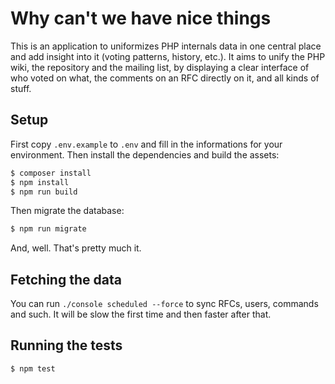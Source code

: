 # Why can't we have nice things

This is an application to uniformizes PHP internals data in one central place and add insight into it (voting patterns, history, etc.). It aims to unify the PHP wiki, the repository and the mailing list, by displaying a clear interface of who voted on what, the comments on an RFC directly on it, and all kinds of stuff.

## Setup

First copy `.env.example` to `.env` and fill in the informations for your environment. Then install the dependencies and build the assets:

```bash
$ composer install
$ npm install
$ npm run build
```

Then migrate the database:

```bash
$ npm run migrate
```

And, well. That's pretty much it.

## Fetching the data

You can run `./console scheduled --force` to sync RFCs, users, commands and such. It will be slow the first time and then faster after that.

## Running the tests

```bash
$ npm test
```
